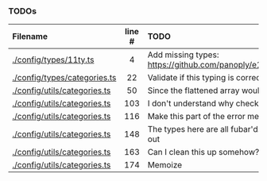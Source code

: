 ### TODOs
| Filename | line # | TODO |
|:------|:------:|:------|
| [./config/types/11ty.ts](./config/types/11ty.ts#L4) | 4 | Add missing types: https://github.com/panoply/e11ty/blob/master/packages/11ty.ts/index.ts |
| [./config/types/categories.ts](./config/types/categories.ts#L22) | 22 | Validate if this typing is correct. I feel that it is recursive. |
| [./config/utils/categories.ts](./config/utils/categories.ts#L50) | 50 | Since the flattened array would be memoized I should remove the |
| [./config/utils/categories.ts](./config/utils/categories.ts#L103) | 103 | I don't understand why checking if properties exist set them manually |
| [./config/utils/categories.ts](./config/utils/categories.ts#L116) | 116 | Make this part of the error messaging. |
| [./config/utils/categories.ts](./config/utils/categories.ts#L148) | 148 | The types here are all fubar'd. This is used a lot so I need to figure this out |
| [./config/utils/categories.ts](./config/utils/categories.ts#L163) | 163 | Can I clean this up somehow? |
| [./config/utils/categories.ts](./config/utils/categories.ts#L174) | 174 | Memoize |
